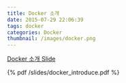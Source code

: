 ```yaml
---
title: Docker 소개
date: 2015-07-29 22:06:39
tags: docker
categories: Docker
thumbnail: /images/docker.png
---
```

[Docker 소개 Slide](https://docs.google.com/presentation/d/1nY0_2vEQXFA3VbyV4bWS5iV9eTdfqlMFNncZ4UGillo/edit?usp=sharing)  

{% pdf /slides/docker_introduce.pdf %}
